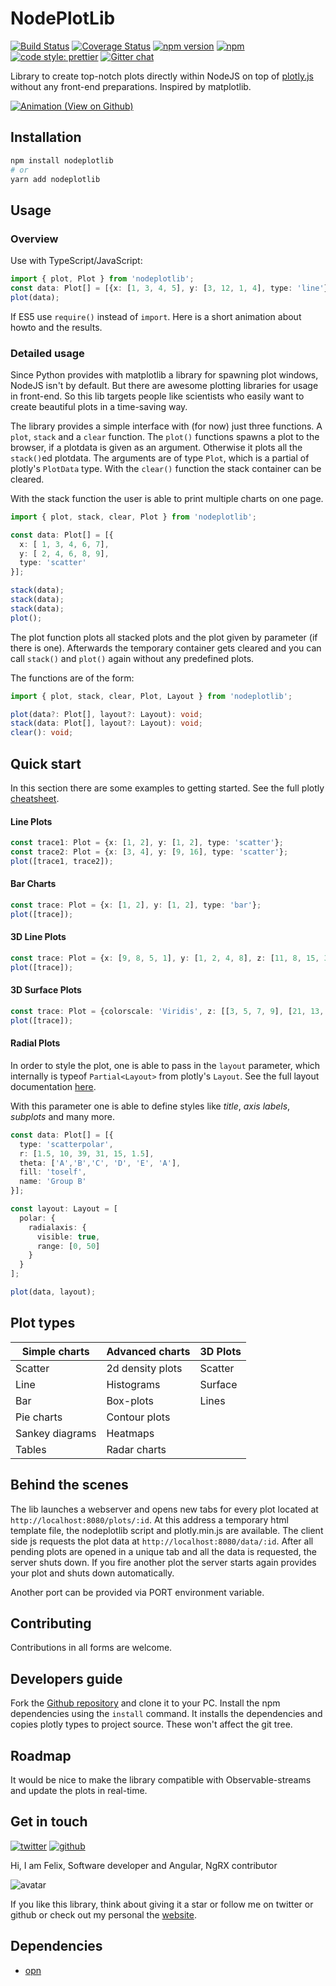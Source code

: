 # NodePlotLib

[![Build Status](https://travis-ci.org/ngfelixl/nodeplotlib.svg?branch=master)](https://travis-ci.org/ngfelixl/nodeplotlib)
[![Coverage Status](https://coveralls.io/repos/github/ngfelixl/nodeplotlib/badge.svg?branch=master)](https://coveralls.io/github/ngfelixl/nodeplotlib?branch=master)
[![npm version](https://badge.fury.io/js/nodeplotlib.svg)](https://badge.fury.io/js/nodeplotlib)
[![npm](https://img.shields.io/npm/dt/nodeplotlib.svg)](https://npmjs.com/package/nodeplotlib)
[![code style: prettier](https://img.shields.io/badge/code_style-prettier-ff69b4.svg)](https://github.com/prettier/prettier)
[![Gitter chat](https://badges.gitter.im/gitterHQ/gitter.png)](https://gitter.im/nodeplotlib/)

Library to create top-notch plots directly within NodeJS on top of [plotly.js](https://plot.ly/javascript/)
without any front-end preparations. Inspired by matplotlib.

[![Animation (View on Github)](https://raw.githubusercontent.com/ngfelixl/nodeplotlib/master/img/animation.gif)](https://raw.githubusercontent.com/ngfelixl/nodeplotlib/master/img/animation.gif)

## Installation

```sh
npm install nodeplotlib
# or
yarn add nodeplotlib
```

## Usage

### Overview

Use with TypeScript/JavaScript:

```typescript
import { plot, Plot } from 'nodeplotlib';
const data: Plot[] = [{x: [1, 3, 4, 5], y: [3, 12, 1, 4], type: 'line'}];
plot(data);
```

If ES5 use `require()` instead of `import`. Here is a short animation about howto and the results.

### Detailed usage

Since Python provides with matplotlib a library for spawning plot windows, NodeJS isn't by default.
But there are awesome plotting libraries for usage in front-end. So this lib targets people like
scientists who easily want to create beautiful plots in a time-saving way.

The library provides a simple interface with (for now) just three functions. A `plot`, `stack` and a
`clear` function. The `plot()` functions spawns a plot to the browser, if a plotdata is given as an
argument. Otherwise it plots all the `stack()`ed plotdata. The arguments are of type `Plot`, which is a
partial of plotly's `PlotData` type. With the `clear()` function the stack container can be cleared.

With the stack function the user is able to print multiple charts on one page.

```typescript
import { plot, stack, clear, Plot } from 'nodeplotlib';

const data: Plot[] = [{
  x: [ 1, 3, 4, 6, 7],
  y: [ 2, 4, 6, 8, 9],
  type: 'scatter'
}];

stack(data);
stack(data);
stack(data);
plot();
```

The plot function plots all stacked plots and the plot given by parameter (if there is one).
Afterwards the temporary container gets cleared and you can call `stack()` and `plot()` again
without any predefined plots.

The functions are of the form:

```typescript
import { plot, stack, clear, Plot, Layout } from 'nodeplotlib';

plot(data?: Plot[], layout?: Layout): void;
stack(data: Plot[], layout?: Layout): void;
clear(): void;
```

## Quick start

In this section there are some examples to getting started. See the full plotly
[cheatsheet](https://images.plot.ly/plotly-documentation/images/plotly_js_cheat_sheet.pdf?_ga=2.2676214.711017137.1550402185-1513144731.1549064935).

#### Line Plots

```typescript
const trace1: Plot = {x: [1, 2], y: [1, 2], type: 'scatter'};
const trace2: Plot = {x: [3, 4], y: [9, 16], type: 'scatter'};
plot([trace1, trace2]);
```

#### Bar Charts

```typescript
const trace: Plot = {x: [1, 2], y: [1, 2], type: 'bar'};
plot([trace]);
```

#### 3D Line Plots

```typescript
const trace: Plot = {x: [9, 8, 5, 1], y: [1, 2, 4, 8], z: [11, 8, 15, 3], type: 'scatter3d'};
plot([trace]);
```

#### 3D Surface Plots

```typescript
const trace: Plot = {colorscale: 'Viridis', z: [[3, 5, 7, 9], [21, 13, 8, 5]]};
plot([trace]);
```

#### Radial Plots

In order to style the plot, one is able to pass in the `layout` parameter, which internally
is typeof `Partial<Layout>` from plotly's `Layout`. See the full layout documentation
[here](https://plot.ly/javascript/#layout-options).

With this parameter one is able to define styles like *title*, *axis labels*,
*subplots* and many more.

```typescript
const data: Plot[] = [{
  type: 'scatterpolar',
  r: [1.5, 10, 39, 31, 15, 1.5],
  theta: ['A','B','C', 'D', 'E', 'A'],
  fill: 'toself',
  name: 'Group B'
}];

const layout: Layout = [
  polar: {
    radialaxis: {
      visible: true,
      range: [0, 50]
    }
  }
];

plot(data, layout);
```

## Plot types

| Simple charts              | Advanced charts             | 3D Plots           |
| -------------------------- | --------------------------- | ------------------ |
| Scatter                    | 2d density plots            | Scatter            |
| Line                       | Histograms                  | Surface            |
| Bar                        | Box-plots                   | Lines              |
| Pie charts                 | Contour plots               |                    |
| Sankey diagrams            | Heatmaps                    |                    |
| Tables                     | Radar charts                |                    |

## Behind the scenes

The lib launches a webserver and opens new tabs for every plot located at
`http://localhost:8080/plots/:id`. At this address a temporary html template
file, the nodeplotlib script and plotly.min.js are available. The client side
js requests the plot data at `http://localhost:8080/data/:id`. After all
pending plots are opened in a unique tab and all the data is requested, the
server shuts down. If you fire another plot the server starts again provides
your plot and shuts down automatically.

Another port can be provided via PORT environment variable.

## Contributing

Contributions in all forms are welcome.

## Developers guide

Fork the [Github repository](https://github.com/ngfelixl/nodeplotlib) and clone
it to your PC. Install the npm dependencies using the `install` command. It installs
the dependencies and copies plotly types to project source. These won't affect
the git tree.

## Roadmap

It would be nice to make the library compatible with Observable-streams and update
the plots in real-time.

## Get in touch

[![twitter](https://img.shields.io/badge/twitter-%40ngfelixl-blue.svg?logo=twitter)](https://twitter.com/intent/follow?screen_name=ngfelixl)
[![github](https://img.shields.io/badge/github-%40ngfelixl-blue.svg?logo=github)](https://github.com/ngfelixl)

Hi, I am Felix,
Software developer and Angular, NgRX contributor

![avatar](https://avatars2.githubusercontent.com/u/24190530?s=200&v=4)

If you like this library, think about giving it a star or follow me on twitter or github or check out my personal
the [website](https://felixlemke.com).

## Dependencies

- [opn](https://www.npmjs.com/package/opn)
